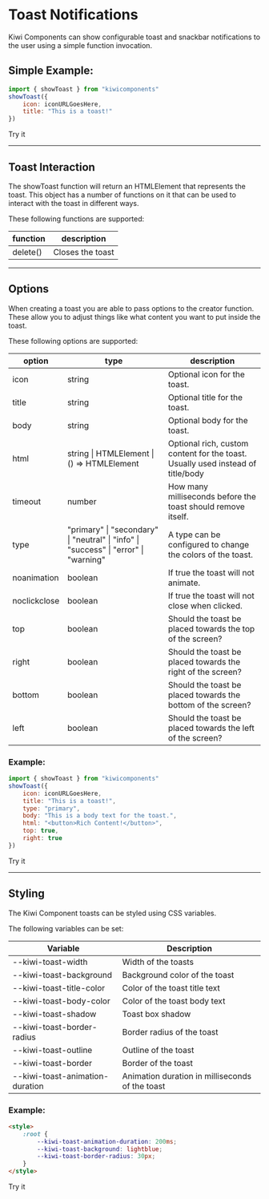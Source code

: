 # Toast Notifications

Kiwi Components can show configurable toast and snackbar notifications to the user using a simple function invocation.

## Simple Example:

```javascript
import { showToast } from "kiwicomponents"
showToast({
	icon: iconURLGoesHere,
	title: "This is a toast!"
})
```

<kiwi-button onclick="showToast()">Try it</kiwi-button>

---

## Toast Interaction

The showToast function will return an HTMLElement that represents the toast. This object has a number of functions on it that can be used to interact with the toast in different ways.

These following functions are supported:

| function | description      |
| -------- | ---------------- |
| delete() | Closes the toast |

---

## Options

When creating a toast you are able to pass options to the creator function. These allow you to adjust things like what content you want to put inside the toast.

These following options are supported:

| option       | type                                                                                 | description                                                                     |
| ------------ | ------------------------------------------------------------------------------------ | ------------------------------------------------------------------------------- |
| icon         | string                                                                               | Optional icon for the toast.                                                    |
| title        | string                                                                               | Optional title for the toast.                                                   |
| body         | string                                                                               | Optional body for the toast.                                                    |
| html         | string \| HTMLElement \| () => HTMLElement                                           | Optional rich, custom content for the toast. Usually used instead of title/body |
| timeout      | number                                                                               | How many milliseconds before the toast should remove itself.                    |
| type         | "primary" \| "secondary" \| "neutral" \| "info" \| "success" \| "error" \| "warning" | A type can be configured to change the colors of the toast.                     |
| noanimation  | boolean                                                                              | If true the toast will not animate.                                             |
| noclickclose | boolean                                                                              | If true the toast will not close when clicked.                                  |
| top          | boolean                                                                              | Should the toast be placed towards the top of the screen?                       |
| right        | boolean                                                                              | Should the toast be placed towards the right of the screen?                     |
| bottom       | boolean                                                                              | Should the toast be placed towards the bottom of the screen?                    |
| left         | boolean                                                                              | Should the toast be placed towards the left of the screen?                      |

### Example:

```javascript
import { showToast } from "kiwicomponents"
showToast({
	icon: iconURLGoesHere,
	title: "This is a toast!",
	type: "primary",
	body: "This is a body text for the toast.",
	html: "<button>Rich Content!</button>",
	top: true,
	right: true
})
```

<kiwi-button onclick="showToast({type: 'primary', body: 'This is a body text for the toast.', html: '<button>Rich Content!</button>', top: true, right: true})">Try it</kiwi-button>

---

## Styling

The Kiwi Component toasts can be styled using CSS variables.

The following variables can be set:

| Variable                        | Description                                     |
| ------------------------------- | ----------------------------------------------- |
| --kiwi-toast-width              | Width of the toasts                             |
| --kiwi-toast-background         | Background color of the toast                   |
| --kiwi-toast-title-color        | Color of the toast title text                   |
| --kiwi-toast-body-color         | Color of the toast body text                    |
| --kiwi-toast-shadow             | Toast box shadow                                |
| --kiwi-toast-border-radius      | Border radius of the toast                      |
| --kiwi-toast-outline            | Outline of the toast                            |
| --kiwi-toast-border             | Border of the toast                             |
| --kiwi-toast-animation-duration | Animation duration in milliseconds of the toast |

### Example:

```html
<style>
	:root {
		--kiwi-toast-animation-duration: 200ms;
		--kiwi-toast-background: lightblue;
		--kiwi-toast-border-radius: 30px;
	}
</style>
```

<kiwi-button onclick="showToast().setAttribute('style', '--kiwi-toast-animation-duration:200ms;--kiwi-toast-background:lightblue;--kiwi-toast-border-radius:30px;');">Try it</kiwi-button>
